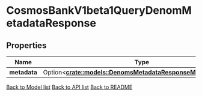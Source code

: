 # CosmosBankV1beta1QueryDenomMetadataResponse

## Properties

| Name         | Type                                                                                                              | Description | Notes      |
| ------------ | ----------------------------------------------------------------------------------------------------------------- | ----------- | ---------- |
| **metadata** | Option<[**crate::models::DenomsMetadataResponseMetadatasInner**](DenomsMetadata_response_metadatas_inner.md)> |             | [optional] |

[Back to Model list](../README.md#documentation-for-models) [Back to API list](../README.md#documentation-for-api-endpoints) [Back to README](../README.md)
